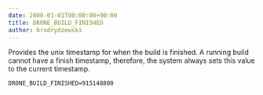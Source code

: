 ```yaml
---
date: 2000-01-01T00:00:00+00:00
title: DRONE_BUILD_FINISHED
author: bradrydzewski
---
```


Provides the unix timestamp for when the build is finished. A running build cannot have a finish timestamp, therefore, the system always sets this value to the current timestamp.

```
DRONE_BUILD_FINISHED=915148800
```
